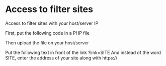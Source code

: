 # Access to filter sites
Access to filter sites with your host/server IP 

First, put the following code in a PHP file

<code><?php
$site = $_GET['link'];
echo file_get_contents("$site");
?></code>

Then upload the file on your host/server

Put the following text in front of the link
?link=SITE
And instead of the word SITE, enter the address of your site along with https://
